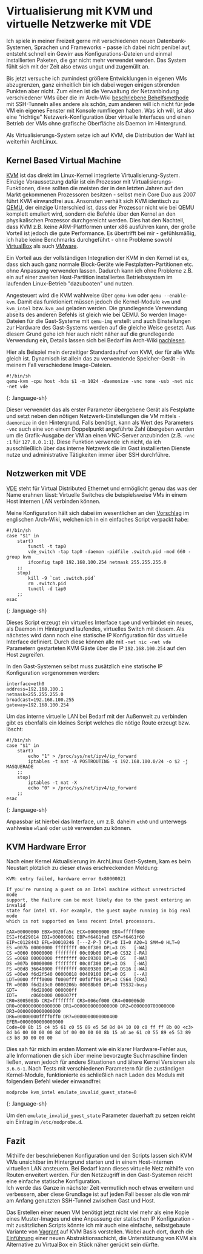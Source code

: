 # Virtualisierung mit KVM und virtuelle Netzwerke mit VDE

Ich spiele in meiner Freizeit gerne mit verschiedenen neuen Datenbank-Systemen, Sprachen und Frameworks - passe ich dabei nicht penibel auf, entsteht schnell ein Gewirr aus Konfigurations-Dateien und einmal installierten Paketen, die gar nicht mehr verwendet werden. Das System fühlt sich mit der Zeit also etwas ungut und zugemüllt an.

Bis jetzt versuche ich zumindest größere Entwicklungen in eigenen VMs abzugrenzen, ganz einheitlich bin ich dabei wegen einigen störenden Punkten aber nicht. Zum einen ist die Verwaltung der
Netzanbindung verschiedener VMs über die im Arch-Wiki [beschriebene Behelfsmethode](https://wiki.archlinux.org/index.php/KVM#Poor_Man.27s_Networking) mit SSH-Tunneln alles andere als schön, zum anderen will ich nicht für jede VM ein eigenes Fenster mit Konsole
rumfliegen haben. Was ich will, ist also eine "richtige" Netzwerk-Konfiguration über virtuelle Interfaces und einen Betrieb der VMs ohne grafische Oberfläche als Daemon im Hintergrund.

Als Virtualisierungs-System setze ich auf KVM, die Distribution der Wahl ist weiterhin ArchLinux.

## Kernel Based Virtual Machine

[KVM](http://www.linux-kvm.org/page/Main_Page) ist das direkt im Linux-Kernel integrierte Virtualisierung-System. Einzige Voraussetzung dafür ist ein Prozessor mit Virtualisierungs-Funktionen, diese sollten die meisten der in den
letzten Jahren auf den Markt gekommenen Prozessoren besitzen - selbst mein Core Duo aus 2007 führt KVM einwandfrei aus. Ansonsten verhält sich KVM identisch zu [QEMU](http://wiki.qemu.org/Main_Page), der einzige Unterschied ist,
dass der Prozessor nicht wie bei QEMU komplett emuliert wird, sondern die Befehle über den Kernel an den physikalischen Prozessor durchgereicht werden. Dies hat den Nachteil, dass KVM z.B.
keine ARM-Plattformen unter x86 ausführen kann, der große Vorteil ist jedoch die gute Performance. Es übertrifft bei mir - gefühlsmäßig, ich habe keine Benchmarks durchgeführt - ohne Probleme
sowohl [VirtualBox](https://wiki.archlinux.org/index.php/VirtualBox) als auch [VMware](https://wiki.archlinux.org/index.php/VMware).

Ein Vorteil aus der vollständigen Integration der KVM in den Kernel ist es, dass sich auch ganz normale Block-Geräte wie Festplatten-Partitionen etc. ohne Anpassung verwenden lassen.
Dadurch kann ich ohne Probleme z.B. ein auf einer zweiten Host-Partition installiertes Betriebssystem im laufenden Linux-Betrieb "dazubooten" und nutzen.

Angesteuert wird die KVM wahlweise über `qemu-kvm` oder `qemu --enable-kvm`. Damit das funktioniert müssen jedoch die Kernel-Module `kvm` und `kvm_intel` bzw. `kvm_amd` geladen werden.
Die grundlegende Verwendung abseits des anderen Befehls ist gleich wie bei QEMU. So werden Image-Dateien für die Gast-Systeme mit `qemu-img` erstellt und auch Einstellungen zur Hardware
des Gast-Systems werden auf die gleiche Weise gesetzt. Aus diesem Grund gehe ich hier auch nicht näher auf die grundlegende Verwendung ein, Details lassen sich bei Bedarf im Arch-Wiki [nachlesen](https://wiki.archlinux.org/index.php/QEMU).

Hier als Beispiel mein derzeitiger Standardaufruf von KVM, der für alle VMs gleich ist. Dynamisch ist allein das zu verwendende Speicher-Gerät - in meinem Fall verschiedene Image-Dateien.

~~~
#!/bin/sh
qemu-kvm -cpu host -hda $1 -m 1024 -daemonize -vnc none -usb -net nic -net vde
~~~
{: .language-sh}

Dieser verwendet das als erster Parameter übergebene Gerät als Festplatte und setzt neben den nötigen Netzwerk-Einstellungen die VM mittels `-daemonize` in den Hintergrund. Falls benötigt, kann
als Wert des Parameters `-vnc` auch eine von einem Doppelpunkt angeführte Zahl übergeben werden um die Grafik-Ausgabe der VM an einen VNC-Server anzubinden (z.B. `-vnc :1` für `127.0.0.1:1`). Diese
Funktion verwende ich nicht, da ich ausschließlich über das interne Netzwerk die im Gast installierten Dienste nutze und administrative Tätigkeiten immer über SSH durchführe.

## Netzwerken mit VDE

[VDE](http://wiki.virtualsquare.org/wiki/index.php/VDE_Basic_Networking) steht für Virtual Distributed Ethernet und ermöglicht genau das was der Name erahnen lässt: Virtuelle Switches die beispielsweise VMs in einem Host internen LAN verbinden können.

Meine Konfiguration hält sich dabei im wesentlichen an den [Vorschlag](https://wiki.archlinux.org/index.php/QEMU#Networking_with_VDE2) im englischen Arch-Wiki, welchen ich in ein einfaches Script verpackt habe:

~~~
#!/bin/sh
case "$1" in
	start)
		tunctl -t tap0
		vde_switch -tap tap0 -daemon -pidfile .switch.pid -mod 660 -group kvm
		ifconfig tap0 192.168.100.254 netmask 255.255.255.0
	;;
	stop)
		kill -9 `cat .switch.pid`
		rm .switch.pid
		tunctl -d tap0
	;;
esac
~~~
{: .language-sh}

Dieses Script erzeugt ein virtuelles Interface `tap0` und verbindet ein neues, als Daemon im Hintergrund laufendes, virtuelles Switch mit diesem. Als nächstes wird dann noch eine statische IP
Konfiguration für das virtuelle Interface definiert. Durch diese können alle mit `-net nic -net vde` Parametern gestarteten KVM Gäste über die IP `192.168.100.254` auf den Host zugreifen.

In den Gast-Systemen selbst muss zusätzlich eine statische IP Konfiguration vorgenommen werden:

	interface=eth0
	address=192.168.100.1
	netmask=255.255.255.0
	broadcast=192.168.100.255
	gateway=192.168.100.254

Um das interne virtuelle LAN bei Bedarf mit der Außenwelt zu verbinden gibt es ebenfalls ein kleines Script welches die nötige Route erzeugt bzw. löscht:

~~~
#!/bin/sh
case "$1" in
	start)
		echo "1" > /proc/sys/net/ipv4/ip_forward
		iptables -t nat -A POSTROUTING -s 192.168.100.0/24 -o $2 -j MASQUERADE
	;;
	stop)
		iptables -t nat -X
		echo "0" > /proc/sys/net/ipv4/ip_forward
	;;
esac
~~~
{: .language-sh}

Anpassbar ist hierbei das Interface, um z.B. daheim `eth0` und unterwegs wahlweise `wlan0` oder `usb0` verwenden zu können.

## KVM Hardware Error

Nach einer Kernel Aktualisierung im ArchLinux Gast-System, kam es beim Neustart plötzlich zu dieser etwas erschreckenden Meldung:

	KVM: entry failed, hardware error 0x80000021
	
	If you're running a guest on an Intel machine without unrestricted mode
	support, the failure can be most likely due to the guest entering an invalid
	state for Intel VT. For example, the guest maybe running in big real mode
	which is not supported on less recent Intel processors.
	
	EAX=00000000 EBX=0020fa5c ECX=00000000 EDX=fffff000
	ESI=f6d29014 EDI=00000001 EBP=f6461fa0 ESP=f6461f60
	EIP=c0128443 EFL=00010246 [---Z-P-] CPL=0 II=0 A20=1 SMM=0 HLT=0
	ES =007b 00000000 ffffffff 00c0f300 DPL=3 DS   [-WA]
	CS =0060 00000000 ffffffff 00c09b00 DPL=0 CS32 [-RA]
	SS =0068 00000000 ffffffff 00c09300 DPL=0 DS   [-WA]
	DS =007b 00000000 ffffffff 00c0f300 DPL=3 DS   [-WA]
	FS =00d8 36648000 ffffffff 00809300 DPL=0 DS16 [-WA]
	GS =00e0 f6d2f540 00000018 00409100 DPL=0 DS   [--A]
	LDT=0000 ffff0000 f0000fff 00f0ff00 DPL=3 CS64 [CRA]
	TR =0080 f6d2d3c0 0000206b 00008b00 DPL=0 TSS32-busy
	GDT=     f6d28000 000000ff
	IDT=     c060b000 000007ff
	CR0=8005003b CR2=ffffffff CR3=006ef000 CR4=000006d0
	DR0=0000000000000000 DR1=0000000000000000 DR2=0000000700000000 DR3=0000000000000000 
	DR6=00000000ffff0ff0 DR7=0000000000000400
	EFER=0000000000000000
	Code=00 8b 15 c4 b5 61 c0 55 89 e5 5d 8d 84 10 00 c0 ff ff 8b 00 <c3> 8d b6 00 00 00 00 8d bf 00 00 00 00 8b 15 a0 ae 61 c0 55 89 e5 53 89 c3 b8 30 00 00 00

Dies sah für mich im ersten Moment wie ein klarer Hardware-Fehler aus, alle Informationen die sich über meine bevorzugte Suchmaschine finden ließen, waren jedoch für andere Situationen und ältere Kernel Versionen als `3.6.6-1`. Nach Tests mit verschiedenen Parametern für die zuständigen Kernel-Module, funktionierte es schließlich nach Laden des Moduls mit folgendem Befehl wieder einwandfrei:

~~~
modprobe kvm_intel emulate_invalid_guest_state=0
~~~
{: .language-sh}

Um den `emulate_invalid_guest_state` Parameter dauerhaft zu setzen reicht ein Eintrag in `/etc/modprobe.d`.

## Fazit

Mithilfe der beschriebenen Konfiguration und den Scripts lassen sich KVM VMs unsichtbar im Hintergrund starten und in einem Host-internen virtuellen LAN ansteuern. Bei Bedarf kann dieses virtuelle Netz mithilfe von Routen erweitert werden. Für den Netzzugriff in den Gast-Systemen reicht eine einfache statische Konfiguration.  
Ich werde das Ganze in nächster Zeit vermutlich noch etwas  erweitern und verbessern, aber diese Grundlage ist auf jeden Fall besser als die von mir am Anfang genutzten SSH-Tunnel zwischen Gast und Host. 

Das Erstellen einer neuen VM benötigt jetzt nicht viel mehr als eine Kopie eines Muster-Images und eine Anpassung der statischen IP Konfiguration - mit zusätzlichen Scripts könnte ich mir auch eine einfache, selbstgebaute Variante von [Vagrant](http://vagrantup.com/) auf KVM Basis vorstellen. Wobei auch dort, durch die [Einführung](https://github.com/mitchellh/vagrant/commit/391dc392675c73518ebf04252d824fe916e8860b) einer neuen Abstraktionsschicht, die Unterstützung von KVM als Alternative zu VirtualBox ein Stück näher gerückt sein dürfte.
